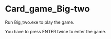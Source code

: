# Card_game_Big-two

Run Big_two.exe to play the game. 

You have to press ENTER twice to enter the game.
